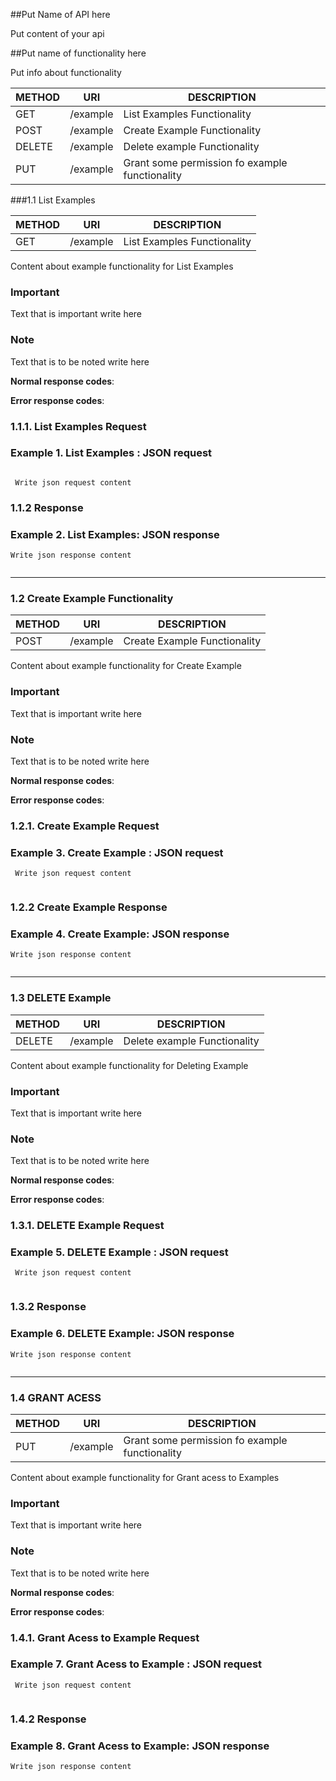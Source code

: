 ##Put Name of API here

<p> 
Put content of your api
</p>


##Put name of functionality here 

<p>Put info about functionality
</p>


METHOD  |  URI        |DESCRIPTION
--------|-------------|-------------
GET     | /example    |List Examples Functionality
POST    |/example     |Create Example Functionality
DELETE  |/example     |Delete example Functionality
PUT     | /example    |Grant some permission fo example functionality


###1.1  List Examples

METHOD  |  URI        |DESCRIPTION
--------|-------------|-------------
GET     | /example    |List Examples Functionality

<p>
Content about example functionality for List Examples
</p>

### Important 

<p>
Text that is important write here
</p>

### Note 

<p>
Text that is to be noted write here
</p>
<p><b>Normal response codes</b>: 
</p>
<p><b>Error response codes</b>: 
</p>
     
### 1.1.1. List Examples Request

### Example 1. List Examples : JSON request

```

 Write json request content

```


### 1.1.2 Response

### Example 2. List Examples: JSON response

```
Write json response content


```

--------------------------------------------------------------------------

### 1.2  Create Example Functionality

METHOD  |  URI        |DESCRIPTION
--------|-------------|-------------
POST    |/example     |Create Example Functionality

<p>
Content about example functionality for Create Example
</p>

### Important 

<p>
Text that is important write here
</p>

### Note 

<p>
Text that is to be noted write here
</p>
<p><b>Normal response codes</b>: 
</p>
<p><b>Error response codes</b>: 
</p>
     
### 1.2.1. Create Example Request

### Example 3. Create Example : JSON request


```
 Write json request content


```


### 1.2.2 Create Example Response

### Example 4. Create Example: JSON response


```
Write json response content


```



------------------------------------------------------------------------------------


### 1.3 DELETE Example

METHOD  |  URI        |DESCRIPTION
--------|-------------|-------------
DELETE  |/example     |Delete example Functionality


<p>
Content about example functionality for Deleting Example
</p>

### Important 

<p>
Text that is important write here
</p>

### Note 

<p>
Text that is to be noted write here
</p>
<p><b>Normal response codes</b>: 
</p>
<p><b>Error response codes</b>: 
</p>
     
### 1.3.1. DELETE Example Request

### Example 5. DELETE Example : JSON request


```
 Write json request content


```


### 1.3.2 Response

### Example 6. DELETE Example: JSON response


```
Write json response content


```

--------------------------------------------------------------------------------------


### 1.4  GRANT ACESS 

METHOD  |  URI        |DESCRIPTION
--------|-------------|-------------
PUT     | /example    |Grant some permission fo example functionality

<p>
Content about example functionality for Grant acess to Examples
</p>

### Important 

<p>
Text that is important write here
</p>

### Note 

<p>
Text that is to be noted write here
</p>
<p><b>Normal response codes</b>: 
</p>
<p><b>Error response codes</b>: 
</p>
     
### 1.4.1. Grant Acess to Example Request

### Example 7. Grant Acess to Example : JSON request


```
 Write json request content


```


### 1.4.2 Response

### Example 8. Grant Acess to Example: JSON response


```
Write json response content

```


